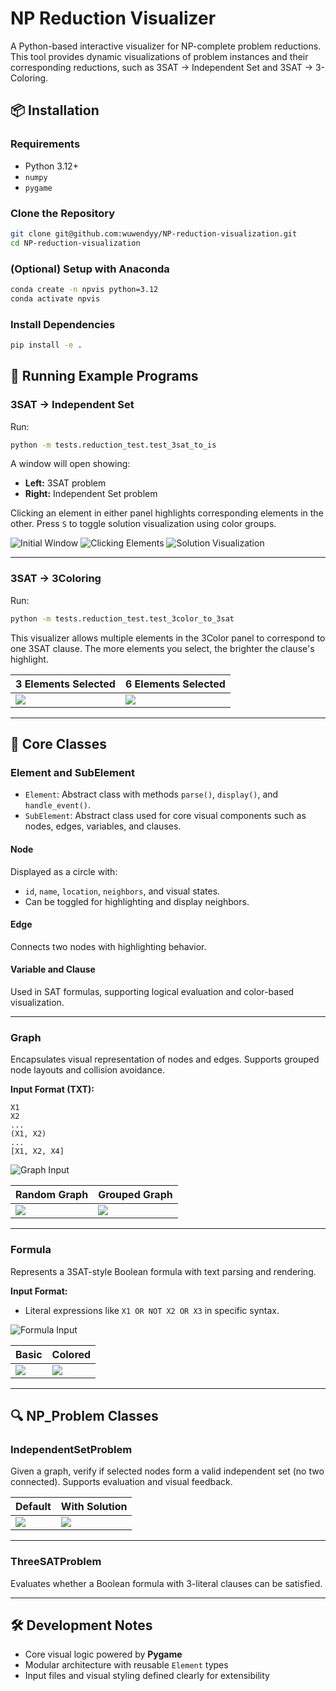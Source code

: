# NP Reduction Visualizer

A Python-based interactive visualizer for NP-complete problem reductions. This tool provides dynamic visualizations of problem instances and their corresponding reductions, such as 3SAT → Independent Set and 3SAT → 3-Coloring.

## 📦 Installation

### Requirements
- Python 3.12+
- `numpy`
- `pygame`

### Clone the Repository
```bash
git clone git@github.com:wuwendyy/NP-reduction-visualization.git
cd NP-reduction-visualization
```

### (Optional) Setup with Anaconda
```bash
conda create -n npvis python=3.12
conda activate npvis
```

### Install Dependencies
```bash
pip install -e .
```

## 🚀 Running Example Programs

### 3SAT → Independent Set
Run:
```bash
python -m tests.reduction_test.test_3sat_to_is
```

A window will open showing:
- **Left:** 3SAT problem
- **Right:** Independent Set problem

Clicking an element in either panel highlights corresponding elements in the other. Press `S` to toggle solution visualization using color groups.

![Initial Window](documentation_images/doc_start.png)
![Clicking Elements](documentation_images/doc_clicking.png)
![Solution Visualization](documentation_images/doc_solution.png)

---

### 3SAT → 3Coloring
Run:
```bash
python -m tests.reduction_test.test_3color_to_3sat
```

This visualizer allows multiple elements in the 3Color panel to correspond to one 3SAT clause. The more elements you select, the brighter the clause's highlight.

| 3 Elements Selected | 6 Elements Selected |
|---------------------|---------------------|
| ![](documentation_images/doc_click3.png) | ![](documentation_images/doc_click6.png) |

---

## 🧩 Core Classes

### Element and SubElement
- `Element`: Abstract class with methods `parse()`, `display()`, and `handle_event()`.
- `SubElement`: Abstract class used for core visual components such as nodes, edges, variables, and clauses.

#### Node
Displayed as a circle with:
- `id`, `name`, `location`, `neighbors`, and visual states.
- Can be toggled for highlighting and display neighbors.

#### Edge
Connects two nodes with highlighting behavior.

#### Variable and Clause
Used in SAT formulas, supporting logical evaluation and color-based visualization.

---

### Graph
Encapsulates visual representation of nodes and edges. 
Supports grouped node layouts and collision avoidance.

**Input Format (TXT):**
```
X1
X2
...
(X1, X2)
...
[X1, X2, X4]
```

![Graph Input](documentation_images/elements/graph_input.png)

| Random Graph | Grouped Graph |
|--------------|---------------|
| ![](documentation_images/elements/random_graph.png) | ![](documentation_images/elements/grouped_graph.png) |

---

### Formula
Represents a 3SAT-style Boolean formula with text parsing and rendering.

**Input Format:**
- Literal expressions like `X1 OR NOT X2 OR X3` in specific syntax.

![Formula Input](documentation_images/elements/formula_input.png)

| Basic | Colored |
|-------|---------|
| ![](documentation_images/elements/basic_formula.png) | ![](documentation_images/elements/colored_formula.png) |

---

## 🔍 NP_Problem Classes

### IndependentSetProblem
Given a graph, verify if selected nodes form a valid independent set (no two connected). Supports evaluation and visual feedback.

| Default | With Solution |
|---------|----------------|
| ![](documentation_images/problems/default_IS.png) | ![](documentation_images/problems/solution_IS.png) |

---

### ThreeSATProblem
Evaluates whether a Boolean formula with 3-literal clauses can be satisfied.

---

## 🛠 Development Notes

- Core visual logic powered by **Pygame**
- Modular architecture with reusable `Element` types
- Input files and visual styling defined clearly for extensibility
